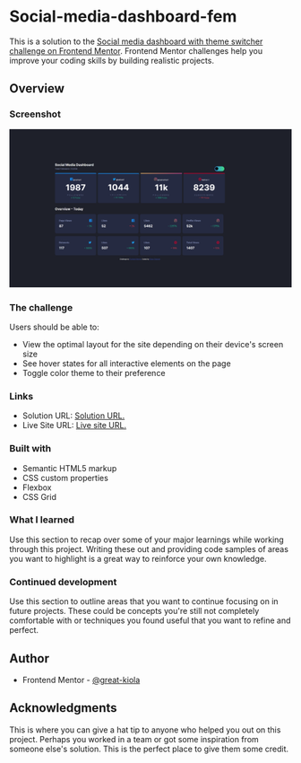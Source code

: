 # Social-media-dashboard-fem

This is a solution to the [Social media dashboard with theme switcher challenge on Frontend Mentor](https://www.frontendmentor.io/challenges/social-media-dashboard-with-theme-switcher-6oY8ozp_H). Frontend Mentor challenges help you improve your coding skills by building realistic projects. 

## Overview
### Screenshot

<img src="./images/ScreenShot.png" alt="Completed design" width="858" />

### The challenge

Users should be able to:

- View the optimal layout for the site depending on their device's screen size
- See hover states for all interactive elements on the page
- Toggle color theme to their preference


### Links

- Solution URL: [Solution URL.](https://github.com/Great-kiola/Social-media-dashboard-fem)
- Live Site URL: [Live site URL.](https://your-live-site-url.com)

### Built with

- Semantic HTML5 markup
- CSS custom properties
- Flexbox
- CSS Grid

### What I learned
Use this section to recap over some of your major learnings while working through this project. Writing these out and providing code samples of areas you want to highlight is a great way to reinforce your own knowledge.

### Continued development
Use this section to outline areas that you want to continue focusing on in future projects. These could be concepts you're still not completely comfortable with or techniques you found useful that you want to refine and perfect.

## Author

- Frontend Mentor - [@great-kiola](https://www.frontendmentor.io/profile/great-kiola)

## Acknowledgments

This is where you can give a hat tip to anyone who helped you out on this project. Perhaps you worked in a team or got some inspiration from someone else's solution. This is the perfect place to give them some credit.